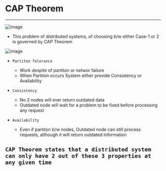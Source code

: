 # CAP Theorem
---
![image](https://user-images.githubusercontent.com/26667491/127171483-3a0f2dc9-8ae2-4a73-8ac3-a71a3806452c.png)
* This problem of distributed systems, of choosing b/w either Case-1 or 2 is governed by CAP Theorem

![image](https://user-images.githubusercontent.com/26667491/127172233-79e1dcc6-0670-440d-8098-928d49b079cf.png)

* `Partiton Tolerance`
  * Work despite of partiton or networ failure
  * When Partiton occurs System either provide Consistency or Availability

* `Consistency`
  * No 2 nodes will ever return outdated data
  * Outdated node will wait for a problem to be fixed before processing any request 

* `Availability`
  * Even if partiton b/w nodes, Outdated node can still process requests, although it will return outdated information

## `CAP Theorem states that a distributed system can only have 2 out of these 3 properties at any given time `


